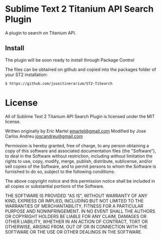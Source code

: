 # Sublime Text 2 Titanium API Search Plugin

A plugin to search on Titanium API.

## Install

The plugin will be soon ready to install through Package Control

The files can be obtained on github and copied into the packages folder of your ST2 installation:

    $ https://github.com/joseitinerarium/ST2-TiSearch

# License

All of Sublime Text 2 Titanium API Search Plugin is licensed under the MIT license.

Written originally by Eric Martel <emartel@gmail.com>
Modified by Jose Carlos Andreu <joscandreu@gmail.com>

Permission is hereby granted, free of charge, to any person obtaining a copy of this software and associated documentation files (the "Software"), to deal in the Software without restriction, including without limitation the rights to use, copy, modify, merge, publish, distribute, sublicense, and/or sell copies of the Software, and to permit persons to whom the Software is furnished to do so, subject to the following conditions:

The above copyright notice and this permission notice shall be included in all copies or substantial portions of the Software.

THE SOFTWARE IS PROVIDED "AS IS", WITHOUT WARRANTY OF ANY KIND, EXPRESS OR IMPLIED, INCLUDING BUT NOT LIMITED TO THE WARRANTIES OF MERCHANTABILITY, FITNESS FOR A PARTICULAR PURPOSE AND NONINFRINGEMENT. IN NO EVENT SHALL THE AUTHORS OR COPYRIGHT HOLDERS BE LIABLE FOR ANY CLAIM, DAMAGES OR OTHER LIABILITY, WHETHER IN AN ACTION OF CONTRACT, TORT OR OTHERWISE, ARISING FROM, OUT OF OR IN CONNECTION WITH THE SOFTWARE OR THE USE OR OTHER DEALINGS IN THE SOFTWARE.
